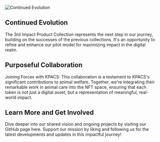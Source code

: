 ![Continued Evolution](https://d16c97c2np8a2o.cloudfront.net/ipfs/bafkreibze4amj46wty3x627i7asmpg5a2a6gutt7xiearpezqpeibbrk44)

## Continued Evolution
The 3rd Impact Product Collection represents the next step in our journey, building on the successes of the previous collections. It's an opportunity to refine and enhance our pilot model for maximizing impact in the digital realm.

## Purposeful Collaboration
Joining Forces with KPACS: This collaboration is a testament to KPACS's significant contributions to animal welfare. Together, we're integrating their remarkable work in animal care into the NFT space, ensuring that each token is not just a digital asset, but a representation of meaningful, real-world impact.

## Learn More and Get Involved
Dive deeper into our shared vision and ongoing projects by visiting our GitHub page here. Support our mission by liking and following us for the latest developments and updates in this impactful journey!
